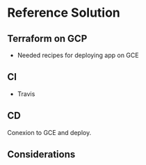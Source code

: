 # Reference Solution 

## Terraform on GCP 

* Needed recipes for deploying app on GCE

## CI
* Travis

## CD

Conexion to GCE and deploy. 

## Considerations




